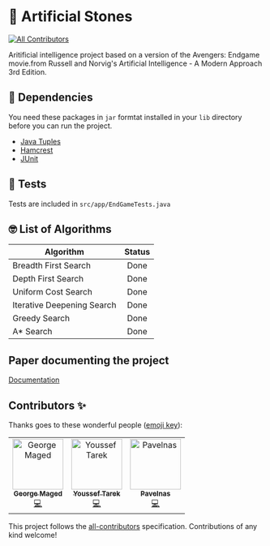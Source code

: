 # 💎 Artificial Stones

[![All Contributors](https://img.shields.io/badge/all_contributors-3-red.svg?style=flat-square)](#contributors)

Aritificial intelligence project based on a version of the Avengers: Endgame movie.from Russell and Norvig's Artificial Intelligence - A Modern Approach 3rd Edition.

## 🦸 Dependencies

You need these packages in `jar` formtat installed in your `lib` directory before you can run the project.

- [Java Tuples](http://www.java2s.com/Code/Jar/j/Downloadjavatuples12jar.htm)
- [Hamcrest](http://www.java2s.com/Code/Jar/h/Downloadhamcrestall13jar.htm)
- [JUnit](http://www.java2s.com/Code/Jar/j/Downloadjunit411jar.htm)

## 🧪 Tests

Tests are included in `src/app/EndGameTests.java`

## 🤓 List of Algorithms

| Algorithm                  | Status |
| -------------------------- | :----: |
| Breadth First Search       |  Done  |
| Depth First Search         |  Done  |
| Uniform Cost Search        |  Done  |
| Iterative Deepening Search |  Done  |
| Greedy Search              |  Done  |
| A\* Search                 |  Done  |

## Paper documenting the project

[Documentation](Documentation.pdf)

## Contributors ✨

Thanks goes to these wonderful people ([emoji key](https://allcontributors.org/docs/en/emoji-key)):

<!-- ALL-CONTRIBUTORS-LIST:START - Do not remove or modify this section -->
<!-- prettier-ignore -->
<table>
  <tr>
    <td align="center"><a href="https://github.com/grgmgd"><img src="https://avatars3.githubusercontent.com/u/25729498?v=4" width="100px;" alt="George Maged"/><br /><sub><b>George Maged</b></sub></a><br /><a href="https://github.com/grgmgd/artificial-stones/commits?author=grgmgd" title="Code">💻</a></td>
    <td align="center"><a href="https://github.com/yousseftarekkh"><img src="https://avatars0.githubusercontent.com/u/29442110?v=4" width="100px;" alt="Youssef Tarek"/><br /><sub><b>Youssef Tarek</b></sub></a><br /><a href="https://github.com/grgmgd/artificial-stones/commits?author=yousseftarekkh" title="Code">💻</a></td>
    <td align="center"><a href="https://github.com/Pavelnas"><img src="https://avatars0.githubusercontent.com/u/28861354?v=4" width="100px;" alt="Pavelnas"/><br /><sub><b>Pavelnas</b></sub></a><br /><a href="https://github.com/grgmgd/artificial-stones/commits?author=Pavelnas" title="Code">💻</a></td>
  </tr>
</table>

<!-- ALL-CONTRIBUTORS-LIST:END -->

This project follows the [all-contributors](https://github.com/all-contributors/all-contributors) specification. Contributions of any kind welcome!
